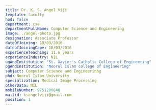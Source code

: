 ```yaml
---
title: Dr. K. S. Angel Viji
template: faculty
hod: false
department: cse
departmentFullName: Computer Science and Engineering
image: ./angel-photo.jpg
designation: Associate Professor
dateOfJoining: 18/03/2016
dateofJoiningCape: 18/03/2016
experienceTeaching: 11.6 years
experienceIndustry: NIL
ugAndInstitution: "St. Xavier's Catholic College of Engineering"
pgAndInstitution: "Noorul Islam college of Engineering"
subject: Computer Science and Engineerinhg
phd: Noorul Islam University
specialization: Medical Image Processing
otherData: NIL
mobileNumber: 9751280848
mailid: ksangelviji@gmail.com
position: 1
---
```

